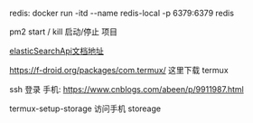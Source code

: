 
redis:
docker run -itd --name redis-local -p 6379:6379 redis



pm2 start / kill  启动/停止 项目


[elasticSearchApi文档地址](https://www.elastic.co/guide/en/elasticsearch/client/javascript-api/16.x/api-reference.html)


https://f-droid.org/packages/com.termux/
这里下载 termux

ssh 登录 手机: https://www.cnblogs.com/abeen/p/9911987.html

termux-setup-storage 访问手机 storeage 

